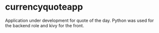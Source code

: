 # currencyquoteapp
Application under development for quote of the day.
Python was used for the backend role and kivy for the front.
